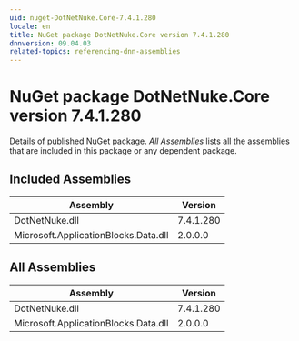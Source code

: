 ```yaml
---
uid: nuget-DotNetNuke.Core-7.4.1.280
locale: en
title: NuGet package DotNetNuke.Core version 7.4.1.280
dnnversion: 09.04.03
related-topics: referencing-dnn-assemblies
---
```


# NuGet package DotNetNuke.Core version 7.4.1.280
Details of published NuGet package.
*All Assemblies* lists all the assemblies that are included in this package or any dependent package.

## Included Assemblies

|Assembly|Version|
|---|---|
|DotNetNuke.dll|7.4.1.280|
|Microsoft.ApplicationBlocks.Data.dll|2.0.0.0|

## All Assemblies

|Assembly|Version|
|---|---|
|DotNetNuke.dll|7.4.1.280|
|Microsoft.ApplicationBlocks.Data.dll|2.0.0.0|

